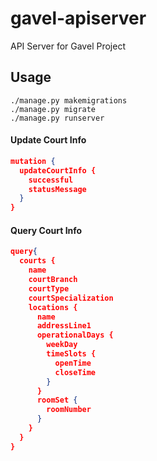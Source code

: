 # gavel-apiserver
API Server for Gavel Project

## Usage
```shell
./manage.py makemigrations
./manage.py migrate
./manage.py runserver
```

#### Update Court Info
```json
mutation {
  updateCourtInfo {
    successful
    statusMessage
  }
}
```
#### Query Court Info
```json
query{
  courts {
    name
    courtBranch
    courtType
    courtSpecialization
    locations {
      name
      addressLine1
      operationalDays {
        weekDay
        timeSlots {
          openTime
          closeTime
        }
      }
      roomSet {
        roomNumber
      }
    }
  }
}

```